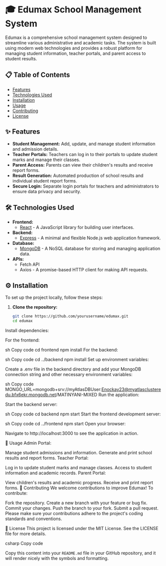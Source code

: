 # 🎓 Edumax School Management System

Edumax is a comprehensive school management system designed to streamline various administrative and academic tasks. The system is built using modern web technologies and provides a robust platform for managing student information, teacher portals, and parent access to student results.

## 📋 Table of Contents

- [Features](#features)
- [Technologies Used](#technologies-used)
- [Installation](#installation)
- [Usage](#usage)
- [Contributing](#contributing)
- [License](#license)

## ✨ Features

- **Student Management:** Add, update, and manage student information and admission details.
- **Teacher Portals:** Teachers can log in to their portals to update student marks and manage their classes.
- **Parent Access:** Parents can view their children's results and receive report forms.
- **Result Generation:** Automated production of school results and individual student report forms.
- **Secure Login:** Separate login portals for teachers and administrators to ensure data privacy and security.

## 🛠️ Technologies Used

- **Frontend:**
  - [React](https://reactjs.org/) - A JavaScript library for building user interfaces.
- **Backend:**
  - [Express](https://expressjs.com/) - A minimal and flexible Node.js web application framework.
- **Database:**
  - [MongoDB](https://www.mongodb.com/) - A NoSQL database for storing and managing application data.
- **APIs:**
  - Fetch API
  - Axios - A promise-based HTTP client for making API requests.

## ⚙️ Installation

To set up the project locally, follow these steps:

1. **Clone the repository:**

   ```sh
   git clone https://github.com/yourusername/edumax.git
   cd edumax
Install dependencies:

For the frontend:

sh
Copy code
cd frontend
npm install
For the backend:

sh
Copy code
cd ../backend
npm install
Set up environment variables:

Create a .env file in the backend directory and add your MongoDB connection string and other necessary environment variables:

sh
Copy code
MONGO_URL=mongodb+srv://myAtlasDBUser:Enockay23@myatlasclusteredu.bfx6ekr.mongodb.net/MATINYANI-MIXED
Run the application:

Start the backend server:

sh
Copy code
cd backend
npm start
Start the frontend development server:

sh
Copy code
cd ../frontend
npm start
Open your browser:

Navigate to http://localhost:3000 to see the application in action.

🚀 Usage
Admin Portal:

Manage student admissions and information.
Generate and print school results and report forms.
Teacher Portal:

Log in to update student marks and manage classes.
Access to student information and academic records.
Parent Portal:

View children's results and academic progress.
Receive and print report forms.
🤝 Contributing
We welcome contributions to improve Edumax! To contribute:

Fork the repository.
Create a new branch with your feature or bug fix.
Commit your changes.
Push the branch to your fork.
Submit a pull request.
Please make sure your contributions adhere to the project's coding standards and conventions.

📜 License
This project is licensed under the MIT License. See the LICENSE file for more details.

csharp
Copy code

Copy this content into your `README.md` file in your GitHub repository, and it will render nicely with the symbols and formatting.







